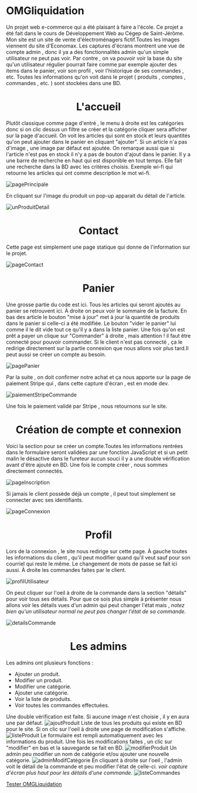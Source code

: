 # OMGliquidation
Un projet web e-commerce qui a été plaisant à faire a l'école. Ce projet a été fait dans le cours de Développement Web au Cégep de Saint-Jérôme. Mon site est un site de vente d'électroménagers fictif.Toutes les images viennent du site d'Economax. Les captures d'écrans montrent une vue de compte admin , donc il ya a des fonctionnalités admin qu'un simple utilisateur ne peut pas voir. Par contre , on va pouvoir voir la base du site qu'un utilisateur régulier pourrait faire comme par exemple ajouter des items dans le panier, voir son profil , voir l'historique de ses commandes , etc. Toutes les informations qu'on voit dans le projet ( produits , comptes , commandes , etc. ) sont stockées dans une BD.

# <h1 align="center">L'accueil</h1>

Plutôt classique comme page d'entré , le menu à droite est les catégories donc si on clic dessus un filtre se créer et la catégorie cliquer sera afficher sur la page d'accueil. On voit les articles qui sont en stock et leurs quantités qu'on peut ajouter dans le panier en cliquant "ajouter". Si un article n'a pas d'image , une image par défaut est ajoutée. On remarque aussi que si l'article n'est pas en stock il n'y a pas de bouton d'ajout dans le panier. Il y a une barre de recherche en haut qui est disponible en tout temps. Elle fait une recherche dans la BD avec les critères choisis. Exemple wi-fi qui retourne les articles qui ont comme description le mot wi-fi.

![pagePrincipale](https://github.com/PikminJaune/OMGliquidation/assets/71794298/fabac7e4-f6a4-4560-9573-7016ed37a8bd)

En cliquant sur l'image du produit un pop-up apparait du détail de l'article.

![unProduitDetail](https://github.com/PikminJaune/OMGliquidation/assets/71794298/29fd1411-5f18-4a5f-a622-b047508c5030)

# <h1 align="center">Contact</h1>

Cette page est simplement une page statique qui donne de l'information sur le projet.

![pageContact](https://github.com/PikminJaune/OMGliquidation/assets/71794298/a81c0286-9cb3-4d2f-9003-370725b6f04a)

# <h1 align="center">Panier</h1>

Une grosse partie du code est ici. Tous les articles qui seront ajoutés au panier se retrouvent ici. À droite on peux voir le sommaire de la facture. En bas des article le bouton "mise à jour" met à jour la quantité de produits dans le panier si celle-ci a été modifiée. Le bouton "vider le panier" lui comme il le dit vide tout ce qu'il y a dans la liste panier. Une fois qu'on est prêt a payer un clique sur "Commander" à droite , mais attention ! il faut être connecté pour pouvoir commander. Si le client n'est pas connecté , ça le redirige directement sur la partie connexion que nous allons voir plus tard.Il peut aussi se créer un compte au besoin.

![pagePanier](https://github.com/PikminJaune/OMGliquidation/assets/71794298/ff8576f0-b75a-4201-aaa1-421fab97fdcb)


Par la suite , on doit confirmer notre achat et ça nous apporte sur la page de paiement Stripe qui , dans cette capture d'écran , est en mode dev.

![paiementStripeCommande](https://github.com/PikminJaune/OMGliquidation/assets/71794298/22fbaf65-cee0-4248-a136-a0c0cb94967e)

Une fois le paiement validé par Stripe , nous retournons sur le site.

# <h1 align="center">Création de compte et connexion</h1>

Voici la section pour se créer un compte.Toutes les informations rentrées dans le formulaire seront validées par une fonction JavaScript et si un petit malin le désactive dans le fureteur aucun souci il y a une double vérification avant d'être ajouté en BD. Une fois le compte créer , nous sommes directement connectés.

![pageInscription](https://github.com/PikminJaune/OMGliquidation/assets/71794298/78995c31-4cbe-4eb6-96bd-74883f9a5554)

Si jamais le client possède déjà un compte , il peut tout simplement se connecter avec ses identifiants.

![pageConnexion](https://github.com/PikminJaune/OMGliquidation/assets/71794298/1d623bd8-091f-403e-a6e7-f222628bd33a)

# <h1 align="center">Profil</h1>

Lors de la connexion , le site nous redirige sur cette page. À gauche toutes les informations du client , qu'il peut modifier quand qu'il veut sauf pour son courriel qui reste le même. Le changement de mots de passe se fait ici aussi. À droite les commandes faites par le client.

![profilUtilisateur](https://github.com/PikminJaune/OMGliquidation/assets/71794298/0470e7c4-b859-488a-b1cb-aeee68224d48)

On peut cliquer sur l'oeil à droite de la commande dans la section "détails" pour voir tous ses détails. Pour que ce sois plus simple à présenter nous allons voir les détails vues d'un admin qui peut changer l'état mais , _notez bien qu'un utilisateur normal ne peut pas changer l'état de sa commande._

![detailsCommande](https://github.com/PikminJaune/OMGliquidation/assets/71794298/e737762b-3f2a-471d-a9dc-2239b7286fad)

# <h1 align="center">Les admins</h1>

Les admins ont plusieurs fonctions :
- Ajouter un produit.
- Modifier un produit.
- Modifier une catégorie.
- Ajouter une catégorie.
- Voir la liste de produits.
- Voir toutes les commandes effectuées.

Une double vérification est faite. Si aucune image n'est choisie , il y en aura une par défaut.
![ajoutProduit](https://github.com/PikminJaune/OMGliquidation/assets/71794298/5cfcac72-186f-4e8a-9190-88cc81878eac)
Liste de tous les produits qui existe en BD pour le site. Si on clic sur l'oeil à droite une page de modification s'affiche.
![listeProduit](https://github.com/PikminJaune/OMGliquidation/assets/71794298/e743e14a-3c22-4774-83c8-1fc8cff3467d)
Le formulaire est rempli automatiquement avec les informations du produit. Une fois les modifications faites , un clic sur "modifier" en bas et la sauvegarde se fait en BD.
![modifierProduit](https://github.com/PikminJaune/OMGliquidation/assets/71794298/2f8f8494-cbe2-4dfe-abb2-013260fd490b)
Un admin peu modifier un nom de catégorie et/ou ajouter une nouvelle catégorie.
![adminModifCatégorie](https://github.com/PikminJaune/OMGliquidation/assets/71794298/1ac2f39b-bbf2-4844-94e6-5cb70f7bb7cd)
En cliquant à droite sur l'oeil , l'admin voit le détail de la commande et peu modifier l'état de celle-ci. _voir capture d'écran plus haut pour les détails d'une commande._
![listeCommandes](https://github.com/PikminJaune/OMGliquidation/assets/71794298/887aa46f-bae6-458c-ae89-973a93cc78d3)

<a href="https://4d6.1847622.techinfo-cstj.ca" targer="_blank">Tester OMGLiquidation</a>
